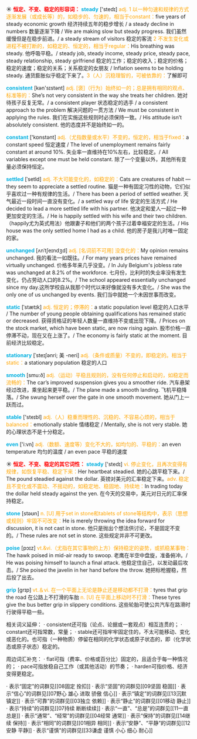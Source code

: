 ☀ <font color="red">**恒定、不变、稳定的形容词：**</font>
<font color="sky blue">**steady**</font> ['stedɪ] 
<font color="orange">adj. 1 以一种匀速和规律的方式逐渐发展（或成长等）的，如稳步的、匀速的，相当于constant：</font>five years of steady economic growth 经济持续五年的稳步增长 / a steady decline in numbers 数量逐渐下降 / We are making slow but steady progress. 我们虽然缓慢但是在稳步前进。/ a steady stream of visitors 稳定的客流 <font color="orange">2 不发生变化或进程不被打断的，如稳定的、恒定的，相当于regular：</font>His breathing was steady. 他呼吸平稳。/ steady job, steady income, steady price, steady pace, steady relationship, steady girlfriend 稳定的工作；稳定的收入；稳定的价格；稳定的速度；稳定的关系；关系稳定的女朋友 / Inflation seems to be holding steady. 通货膨胀似乎稳定下来了。<font color="orange">3（人）沉稳理智的，可被依靠的：</font>了解即可

<font color="sky blue">**consistent**</font> [kən'sɪstənt] 
<font color="orange">adj. [褒]（行为）始终如一的；总是拥有相同的观点、标准等的：</font>She’s not very consistent in the way she treats her children. 她对待孩子反复无常。/ a consistent player 状态稳定的选手 / a consistent approach to the problem 解决问题的一贯方法 / We must be consistent in applying the rules. 我们在实施这些规则时必须保持一致。/ His attitude isn’t absolutely consistent. 他的态度并不是始终如一的。

<font color="sky blue">**constant**</font> ['kɒnstənt] 
<font color="orange">adj.（尤指数量或水平）不变的，恒定的，相当于fixed：</font>a constant speed 恒定速度 / The level of unemployment remains fairly constant at around 10%. 失业率一直维持在10%左右，比较稳定。/ All variables except one must be held constant. 除了一个变量以外，其他所有变量必须保持恒定。
          
<font color="sky blue">**settled**</font> [ˈsetld]
<font color="orange">adj. 不大可能变化的，如稳定的：</font>Cats are creatures of habit — they seem to appreciate a settled routine. 猫是一种有固定习性的动物，它们似乎喜欢过一种有规律的生活。/ There has been a period of settled weather. 天气最近一段时间一直没有变化。/ a settled way of life 安定的生活方式 / He decided to lead a more settled life with his partner. 他决定和爱人一起过一种更加安定的生活。/ He is happily settled with his wife and their two children.（happily尤为英式用法）他跟妻子和他们的两个孩子过着幸福安定的生活。/ His house was the only settled home I had as a child. 他的房子是我儿时唯一固定的家。

<font color="sky blue">**unchanged**</font> [ʌnˈtʃeɪndʒd]
<font color="orange">adj. [名词前不可用] 没变化的：</font>My opinion remains unchanged. 我的看法一如既往。/ For many years prices have remained virtually unchanged. 价格多年来几乎没变。/ In July Belgium's jobless rate was unchanged at 8.2% of the workforce. 七月份，比利时的失业率没有发生变化，仍占劳动人口的8.2%。/ The school appeared essentially unchanged since my day.这所学校自从我那个时代以来好像就没有多大变化。/ She was the only one of us unchanged by events. 我们当中就她一个未因世事而改变。

<font color="sky blue">**static**</font> [ˈstætɪk]
<font color="orange">adj. 恒定的；停滞的：</font>a static population level 稳定的人口水平 / The number of young people obtaining qualifications has remained static or decreased. 获得资格证的年轻人数量一直维持不变或出现下降。/ Prices on the stock market, which have been static, are now rising again. 股市价格一直停滞不动，现在又在上涨了。/ The economy is fairly static at the moment. 目前经济比较稳定。
           
<font color="sky blue">**stationary**</font> [ˈsteɪʃənri; 美 -neri]
<font color="orange">adj.（条件或质量）不变的，即稳定的。相当于static：</font>a stationary population 稳定的人口

<font color="sky blue">**smooth**</font> [smu:ð] 
<font color="orange">adj.（运动）平稳且规则的，没有任何停止和启动的，如稳定而流畅的：</font>The car’s improved suspension gives you a smoother ride. 汽车悬架经过改进，乘坐起来更平稳。/ The plane made a smooth landing. 飞机平稳降落。/ She swung herself over the gate in one smooth movement. 她从门上一跃而过。

<font color="sky blue">**stable**</font> ['steɪbl] 
<font color="orange">adj.（人）稳重而理性的、沉稳的、不容易心烦的，相当于balanced：</font>emotionally stable 情绪稳定 / Mentally, she is not very stable. 她的心理状态不是十分稳定。

<font color="sky blue">**even**</font> ['i:vn] 
<font color="orange">adj.（数额、速度等）变化不大的，如均匀的、平稳的：</font>an even temperature 均匀的温度 / an even pace 平稳的速度

☀ <font color="red">**恒定、不变、稳定的其它词性：**</font>
<font color="sky blue">**steady**</font> ['stedɪ] 
<font color="orange">vi. 停止变化，且再次变得有规律，如恢复平稳、稳定下来：</font>Her heartbeat steadied. 她的心跳平稳下来。/ The pound steadied against the dollar. 英镑对美元的汇率稳定下来。<font color="orange">adv. 稳定且不变化或不震动、不摇动的，如稳定地、稳固地、持续地：</font>In trading today the dollar held steady against the yen. 在今天的交易中，美元对日元的汇率保持稳定。

<font color="sky blue">**stone**</font> [stəʊn] 
<font color="orange">n. [U] 用于set in stone和tablets of stone等结构中，表示（思想或规则）牢固不可改变：</font>He is merely throwing the idea forward for discussion, it is not cast in stone. 他只是抛出个想法供讨论，不是固定不变的。/ These rules are not set in stone. 这些规定并非不可更改。
           
<font color="sky blue">**poise**</font> [pɔɪz]
<font color="orange">vt.&vi.（尤指在其它事物的上方）保持稳定的姿势，或抓稳某事物：</font>The hawk poised in mid-air ready to swoop. 老鹰在半空中盘旋，准备俯冲。/ He was poising himself to launch a final attack. 他稳定住自己，以发动最后攻击。/ She poised the javelin in her hand before the throw. 她把标枪握稳，然后投了出去。           

<font color="sky blue">**grip**</font> [grɪp] 
<font color="orange">vt.＆vi. 在一个平面上无论是静止还是移动都不打滑：</font>tyres that grip the road 在公路上不打滑的车胎 <font color="orange">n. [U] 在平面上移动时不打滑：</font>These tyres give the bus better grip in slippery conditions. 这些轮胎可使公共汽车在路滑时行驶得平稳一些。

相关词义延伸：
· consistent还可指（论点、论据或一套观点）相互连贯的；
· constant还可指常数，常量；
· stable还可指牢牢固定住的，不太可能移动、变化或恶化的。也可指（一种物质）停留在相同的化学状态或原子状态的，即（化学状态或原子状态）稳定的。

周边词汇补充：
· flat可指（费率、价格或百分比）固定的，且适合于每一种情况的；
· pace可指放稳自己工作（或其他活动）的节奏；
· harden可指价格、经济变得更稳定。           
           
· 表示“固定”的词群见[[08固定 拴扣]]
· 表示“坚固”的词群见[[09坚固 稳固]]
· 表示“信心”的词群见[[07野心 雄心 进取 骄傲 信心]]
· 表示“镇定”的词群见[[13沉默 镇定]]
· 表示“可靠”的词群见[[03独立 依赖]]
· 表示“静止”的词群见[[01移动 静止]]
· 表示“持续”的词群见[[07持续 断断续续]]
· 表示“一直”、“总是”的词群见[[11一直 总是]]
· 表示“通常”、“经常”的词群见[[04经常 通常]]
· 表示“保持”的词群见[[14继续 保持]]
· 表示“相同”的词群见[[01相异 相同]]
· 表示“安静”、“平静”的词群见[[12安静 平静]]
· 表示“谨慎”的词群见[[33谦虚 谨慎 小心 细心 耐心]]
